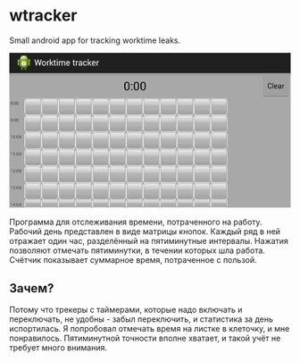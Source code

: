 wtracker
========

Small android app for tracking worktime leaks.

![Скриншот](docs/img/screenshot.png)

Программа для отслеживания времени, потраченного на работу. Рабочий день представлен в виде матрицы кнопок. Каждый ряд в ней отражает один час, разделённый на пятиминутные интервалы. Нажатия позволяют отмечать пятиминутки, в течении которых шла работа. Счётчик показывает суммарное время, потраченное с пользой. 

Зачем? 
------
Потому что трекеры с таймерами, которые надо включать и переключать, не удобны - забыл переключить, и статистика за день испортилась. Я попробовал отмечать время на листке в клеточку, и мне понравилось. Пятиминутной точности вполне хватает, и такой учёт не требует много внимания. 
